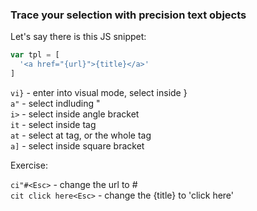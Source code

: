 ### Trace your selection with precision text objects

Let's say there is this JS snippet:

```javascript
var tpl = [
  '<a href="{url}">{title}</a>'
]
```

`vi}` - enter into visual mode, select inside }  
`a"` - select indluding "  
`i>` - select inside angle bracket  
`it` - select inside tag  
`at` - select at tag, or the whole tag  
`a]` - select inside square bracket  

Exercise:

`ci"#<Esc>` - change the url to #  
`cit click here<Esc>` - change the {title} to 'click here'  
